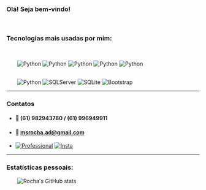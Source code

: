 ### Olá! Seja bem-vindo!

<br>

### Tecnologias mais usadas por mim:
<br><div style="display: inline_block">
&emsp;&emsp;<img alingn="center" alt="Python" src="https://img.shields.io/badge/Python-3776AB?style=for-the-badge&logo=python&logoColor=white"/>
<img alingn="center" alt="Python" src="https://img.shields.io/badge/Django-092E20?style=for-the-badge&logo=django&logoColor=white"/>
<img alingn="center" alt="Python" src="https://img.shields.io/badge/Flask-000000?style=for-the-badge&logo=flask&logoColor=white"/>
<img alingn="center" alt="Python" src="https://img.shields.io/badge/MySQL-00000F?style=for-the-badge&logo=mysql&logoColor=white"/>
<img alingn="center" alt="Python" src="https://img.shields.io/badge/HTML5-E34F26?style=for-the-badge&logo=html5&logoColor=white"/>
<br><br>
  
&emsp;&emsp;<img alingn="center" alt="Python" src="https://img.shields.io/badge/CSS3-1572B6?style=for-the-badge&logo=css3&logoColor=white"/>
<img alingn="center" alt="SQLServer" src="https://img.shields.io/badge/Microsoft_SQL_Server-CC2927?style=for-the-badge&logo=microsoft-sql-server&logoColor=white"/>
<img alingn="center" alt="SQLite" src="https://img.shields.io/badge/SQLite-07405E?style=for-the-badge&logo=sqlite&logoColor=white"/>
<img alingn="center" alt="Bootstrap" src="https://img.shields.io/badge/Bootstrap-563D7C?style=for-the-badge&logo=bootstrap&logoColor=white"/>
</div>

----

### Contatos
* #### 📱 (61) 982943780 / (61) 996949911

* #### 📨 msrocha.ad@gmail.com

* [![Professional](https://img.shields.io/badge/LinkedIn-0077B5?style=for-the-badge&logo=linkedin&logoColor=white)](https://www.linkedin.com/in/mateus-rocha-617095169/)
[![Insta](https://img.shields.io/badge/Instagram-E4405F?style=for-the-badge&logo=instagram&logoColor=white)](https://instagram.com/rochamateeus)


----

### Estatísticas pessoais:

&emsp;&emsp;![Rocha's GitHub stats](https://github-readme-stats.vercel.app/api?username=rochams&show_icons=true&theme=dark)

